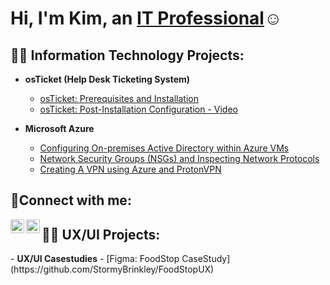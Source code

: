 <h1>Hi, I'm Kim, an <a href="https://linkedin.com/in/Stormy Brinkley">IT Professional</a>☺</h1>

<h2>👨‍💻 Information Technology Projects:</h2>

- <b>osTicket (Help Desk Ticketing System)</b>
  - [osTicket: Prerequisites and Installation](https://github.com/StormyBrinkley/osticket-prereqs)
  - [osTicket: Post-Installation Configuration - Video](https://github.com/StormyBrinkley/post-install-config)
    
- <b>Microsoft Azure</b>
  - [Configuring On-premises Active Directory within Azure VMs](https://github.com/StormyBrinkley/configure-ad)
  - [Network Security Groups (NSGs) and Inspecting Network Protocols](https://github.com/StormyBrinkley/azure-network-protocols)
  - [Creating A VPN using Azure and ProtonVPN](https://github.com/StormyBrinkley/create-a-vpn-)

<h2>🤳Connect with me:</h2>

<a href="https://www.youtube.com/@StormyBeLife" target="_blank">
  <img align="left" alt="YouTube" width="22px" src="https://cdn.jsdelivr.net/npm/simple-icons@v3/icons/youtube.svg" /> <a/>

<a href="https://www.linkedin.com/in/stormybrinkley/" target="_blank">
  <img align="left" alt="LinkedIn" width="22px" src="https://cdn.jsdelivr.net/npm/simple-icons@v3/icons/linkedin.svg" />
</a>

<h2>👨‍💻 UX/UI Projects:</h2>
- <b>UX/UI Casestudies</b>
  - [Figma: FoodStop CaseStudy](https://github.com/StormyBrinkley/FoodStopUX)
